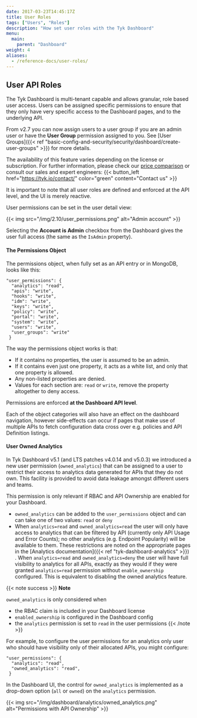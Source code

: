 ```yaml
---
date: 2017-03-23T14:45:17Z
title: User Roles
tags: ["Users", "Roles"]
description: "How set user roles with the Tyk Dashboard"
menu:
  main:
    parent: "Dashboard"
weight: 4 
aliases:
  - /reference-docs/user-roles/
---
```


## User API Roles

The Tyk Dashboard is multi-tenant capable and allows granular, role based user access. Users can be assigned specific permissions to ensure that they only have very specific access to the Dashboard pages, and to the underlying API.

From v2.7 you can now assign users to a user group if you are an admin user or have the **User Group** permission assigned to you. See [User Groups]({{< ref "basic-config-and-security/security/dashboard/create-user-groups" >}}) for more details.

The availability of this feature varies depending on the license or subscription. 
For further information, please check our [price comparison](https://tyk.io/price-comparison/) or consult our sales and expert engineers:
{{< button_left href="https://tyk.io/contact/" color="green" content="Contact us" >}}

It is important to note that all user roles are defined and enforced at the API level, and the UI is merely reactive.

User permissions can be set in the user detail view:

{{< img src="/img/2.10/user_permissions.png" alt="Admin account" >}}

Selecting the **Account is Admin** checkbox from the Dashboard gives the user full access (the same as the `IsAdmin` property).

#### The Permissions Object

The permissions object, when fully set as an API entry or in MongoDB, looks like this:

```{.copyWrapper}
"user_permissions": {
  "analytics": "read",
  "apis": "write",
  "hooks": "write",
  "idm": "write",
  "keys": "write",
  "policy": "write",
  "portal": "write",
  "system": "write",
  "users": "write",
  "user_groups": "write"
 }
```

The way the permissions object works is that:

*   If it contains no properties, the user is assumed to be an admin.
*   If it contains even just one property, it acts as a white list, and only that one property is allowed.
*   Any non-listed properties are denied.
*   Values for each section are: `read` or `write`, remove the property altogether to deny access.

Permissions are enforced **at the Dashboard API level**.

Each of the object categories will also have an effect on the dashboard navigation, however side-effects can occur if pages that make use of multiple APIs to fetch configuration data cross over e.g. policies and API Definition listings.

#### User Owned Analytics
In Tyk Dashboard v5.1 (and LTS patches v4.0.14 and v5.0.3) we introduced a new user permission (`owned_analytics`) that can be assigned to a user to restrict their access to analytics data generated for APIs that they do not own. This facility is provided to avoid data leakage amongst different users and teams.

This permission is only relevant if RBAC and API Ownership are enabled for your Dashboard.

 - `owned_analytics` can be added to the `user_permissions` object and can can take one of two values: `read` or `deny`
 - When `analytics=read` and `owned_analytics=read` the user will only have access to analytics that can be filtered by API (currently only API Usage and Error Counts); no other analytics (e.g. Endpoint Popularity) will be available to them. These restrictions are noted on the appropriate pages in the [Analytics documentation]({{< ref "tyk-dashboard-analytics" >}}) .
When `analytics=read` and `owned_analytics=deny` the user will have full visibility to analytics for all APIs, exactly as they would if they were granted `analytics=read` permission without `enable_ownership` configured. This is equivalent to disabling the owned analytics feature.

 {{< note success >}}
**Note**  

`owned_analytics` is only considered when
 - the RBAC claim is included in your Dashboard license
 - `enabled_ownership` is configured in the Dashboard config
 - the `analytics` permission is set to `read` in the user permissions
{{< /note >}}

For example, to configure the user permissions for an analytics only user who should have visibility only of their allocated APIs, you might configure:
```{.copyWrapper}
"user_permissions": {
  "analytics": "read",
  "owned_analytics": "read",
 }
```

In the Dashboard UI, the control for `owned_analytics` is implemented as a drop-down option (`all` or `owned`) on the `analytics` permission.

{{< img src="/img/dashboard/analytics/owned_analytics.png" alt="Permissions with API Ownership" >}}